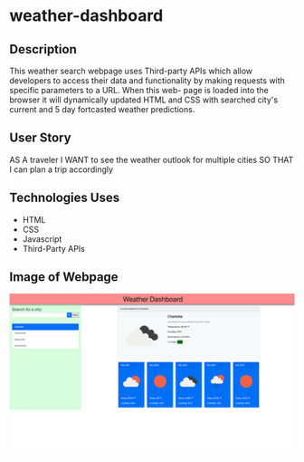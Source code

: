 # weather-dashboard

## Description
This weather search webpage uses Third-party APIs which allow developers to access their data and 
functionality by making requests with specific parameters to a URL. When this web-
page is loaded into the browser it will dynamically updated HTML and CSS with searched
city's current and 5 day fortcasted weather predictions.

## User Story
AS A traveler
I WANT to see the weather outlook for multiple cities
SO THAT I can plan a trip accordingly

## Technologies Uses
* HTML
* CSS
* Javascript
* Third-Party APIs

## Image of Webpage
![](images/weatherdashboard.png)
